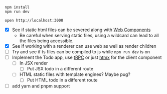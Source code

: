 ```
npm install
npm run dev
```

```
open http://localhost:3000
```

- [x] See if static html files can be severed along with [Web Components](https://www.webcomponents.org/)
    - Be careful when serving static files, using a wildcard can lead to all the files being accessible.
- [x] See if working with a renderer can use web as well as render children
- [ ] Try and see if ts files can be compiled to js while ```npm run dev``` is on
- [ ] Implement the Todo app, use [tRPC](https://trpc.io/) or just [htmx](https://htmx.org/) for the client component
    - [ ] In JSX render 
        - [ ] Put JSX todo in a different route
    - [ ] HTML static files with template engines? Maybe pug?
        - [ ] Put HTML todo in a different route
- [ ] add yarn and pnpm support